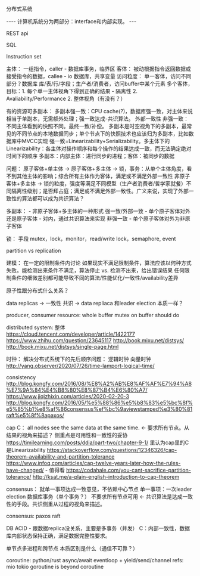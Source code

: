 分布式系统

---- 计算机系统分为两部分：interface和内部实现。 ---

REST api

SQL

Instruction set

主体： 一组指令，caller - 数据库事务，临界区
客体： 被动根据指令返回数据或接受指令的数据，callee - io 数据库，共享变量
访问粒度：
  单一客体，访问不同部分？数据库 库/表/行/字段；生产者/消费者，访问buffer中某个元素
  多个客体，
目标：1. 每个单一主体视角下得到正确的结果 - 隔离性
     2. Avaliability/Performance
     2. 整体视角（有没有？）

有的资源可多副本：
  多副本强一致：CPU cache(?)，数据库强一致，对主体来说相当于单副本，无需额外处理；强一致达成-共识算法。 外部一致性
  非强一致：不同主体看到的快照不同。最终一致/补偿。
  多副本是时空视角下的多副本，最常见的不同节点的本地数据同步；单个节点下的快照技术也应该归为多副本，比如数据库中MVCC实现
  强一致=Linearizability+Serializability。多主体下的Linearizability：各主体对操作顺序和每个操作的结果达成一致，而无法确定绝对时间下的顺序
  多副本：内部主体：进行同步的进程；客体：被同步的数据

问题：
原子客体+单主体 ->
原子客体+多主体 -> 锁，事务：从单个主体角度，看不到其他主体的影响；综合所有主体作为客体，满足或不满足外部一致性
非原子客体+多主体 -> 锁的粒度，强度等满足不同模型（生产者消费者/哲学家就餐）不同隔离性级别；是否拜占庭；满足或不满足外部一致性。广义来说，实现了外部一致性的算法都可以成为共识算法？

多副本： - 非原子客体+多主体的一种形式
强一致/外部一致 - 单个原子客体对外还是原子客体 - 对内，通过共识算法来实现
非强一致 - 单个原子客体对外为非原子客体

锁：
  手段 mutex，lock，monitor，read/write lock，semaphore, event

partition vs replication

建模：
  在一定的限制条件内讨论
    如果现实不满足限制条件，算法应该以何种方式失败。能检测出来条件不满足，算法停止 vs. 检测不出来，给出错误结果
  任何限制条件的细微差别都可能导致不同的算法/性能优化/一致性/availability差异

原子性跟分布式什么关系？

data replicas -> 一致性 共识 -> data repliaca 和leader election 本质一样？

producer, consumer
resource: whole buffer
mutex on buffer should do


distributed system:
整体
https://cloud.tencent.com/developer/article/1422177
https://www.zhihu.com/question/23645117
http://book.mixu.net/distsys/ http://book.mixu.net/distsys/single-page.html

时钟：
解决分布式系统下的先后顺序问题： 逻辑时钟 向量时钟 http://yang.observer/2020/07/26/time-lamport-logical-time/

consistency
http://blog.kongfy.com/2016/08/%E8%A2%AB%E8%AF%AF%E7%94%A8%E7%9A%84%E4%B8%80%E8%87%B4%E6%80%A7/
https://www.jiqizhixin.com/articles/2020-02-20-3
http://blog.kongfy.com/2016/05/%e5%88%86%e5%b8%83%e5%bc%8f%e5%85%b1%e8%af%86consensus%ef%bc%9aviewstamped%e3%80%81raft%e5%8f%8apaxos/


cap
C： all nodes see the same data at the same time. <- 要求所有节点。从结果的视角来描述？
侧重点是可用性和一致性的妥协
https://timilearning.com/posts/ddia/part-two/chapter-9-1/ 里认为cap里的C是Linearizability
https://stackoverflow.com/questions/12346326/cap-theorem-availability-and-partition-tolerance
https://www.infoq.com/articles/cap-twelve-years-later-how-the-rules-have-changed/ - 值得看
https://codahale.com/you-cant-sacrifice-partition-tolerance/
http://ksat.me/a-plain-english-introduction-to-cap-theorem

consensus：
就单一事项达成一致意见，不依赖中心节点
单一事项：一次leader election 数据库事务（单个事务？）
不要求所有节点可用 <-
共识算法是达成一致性的手段。共识侧重从过程的视角来描述。

consensus: paxos raft

DB ACID - 跟数据replica没关系，主要是多事务（并发）
C：内部一致性，数据库内部状态保持正确，满足数据完整性要求。


单节点多进程和跨节点 本质区别是什么（通信不可靠？）

coroutine:
python/rust async/await
eventloop + yield/send/channel
refs: mio tokio
goroutine is beyond coroutine

